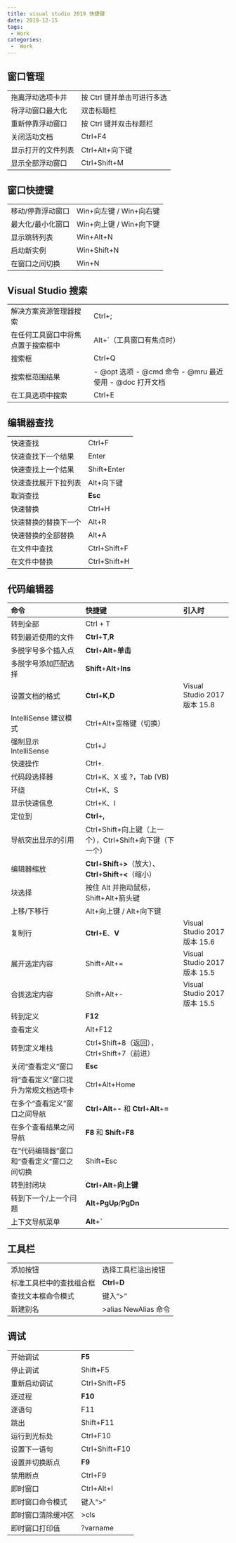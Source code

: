```yaml
---
title: visual studio 2019 快捷键
date: 2019-12-15
tags:
 - Work
categories:
 -  Work
---
```


## 窗口管理

|                    |                            |
| :----------------- | :------------------------- |
| 拖离浮动选项卡井   | 按 Ctrl 键并单击可进行多选 |
| 将浮动窗口最大化   | 双击标题栏                 |
| 重新停靠浮动窗口   | 按 Ctrl 键并双击标题栏     |
| 关闭活动文档       | Ctrl+F4                    |
| 显示打开的文件列表 | Ctrl+Alt+向下键            |
| 显示全部浮动窗口   | Ctrl+Shift+M               |

## 窗口快捷键

|                   |                         |
| :---------------- | :---------------------- |
| 移动/停靠浮动窗口 | Win+向左键 / Win+向右键 |
| 最大化/最小化窗口 | Win+向上键 / Win+向下键 |
| 显示跳转列表      | Win+Alt+N               |
| 启动新实例        | Win+Shift+N             |
| 在窗口之间切换    | Win+N                   |

## Visual Studio 搜索

|                                    |                                                         |
| :--------------------------------- | :------------------------------------------------------ |
| 解决方案资源管理器搜索             | Ctrl+;                                                  |
| 在任何工具窗口中将焦点置于搜索框中 | Alt+`（工具窗口有焦点时）                               |
| 搜索框                             | Ctrl+Q                                                  |
| 搜索框范围结果                     | - @opt 选项 - @cmd 命令 - @mru 最近使用 - @doc 打开文档 |
| 在工具选项中搜索                   | Ctrl+E                                                  |

## 编辑器查找

|                      |              |
| :------------------- | :----------- |
| 快速查找             | Ctrl+F       |
| 快速查找下一个结果   | Enter        |
| 快速查找上一个结果   | Shift+Enter  |
| 快速查找展开下拉列表 | Alt+向下键   |
| 取消查找             | **Esc**      |
| 快速替换             | Ctrl+H       |
| 快速替换的替换下一个 | Alt+R        |
| 快速替换的全部替换   | Alt+A        |
| 在文件中查找         | Ctrl+Shift+F |
| 在文件中替换         | Ctrl+Shift+H |

## 代码编辑器

| 命令                                       | 快捷键                                                       | 引入时                       |
| :----------------------------------------- | :----------------------------------------------------------- | :--------------------------- |
| 转到全部                                   | Ctrl + T                                                     |                              |
| 转到最近使用的文件                         | **Ctrl**+**T**,**R**                                         |                              |
| 多脱字号多个插入点                         | **Ctrl**+**Alt**+**单击**                                    |                              |
| 多脱字号添加匹配选择                       | **Shift**+**Alt**+**Ins**                                    |                              |
| 设置文档的格式                             | **Ctrl**+**K**,**D**                                         | Visual Studio 2017 版本 15.8 |
| IntelliSense 建议模式                      | Ctrl+Alt+空格键（切换）                                      |                              |
| 强制显示 IntelliSense                      | Ctrl+J                                                       |                              |
| 快速操作                                   | Ctrl+.                                                       |                              |
| 代码段选择器                               | Ctrl+K、X 或 ?，Tab (VB)                                     |                              |
| 环绕                                       | Ctrl+K、S                                                    |                              |
| 显示快速信息                               | Ctrl+K、I                                                    |                              |
| 定位到                                     | **Ctrl**+**,**                                               |                              |
| 导航突出显示的引用                         | Ctrl+Shift+向上键（上一个），Ctrl+Shift+向下键（下一个）     |                              |
| 编辑器缩放                                 | **Ctrl**+**Shift**+**>**（放大）、**Ctrl**+**Shift**+**<**（缩小） |                              |
| 块选择                                     | 按住 Alt 并拖动鼠标，Shift+Alt+箭头键                        |                              |
| 上移/下移行                                | Alt+向上键 / Alt+向下键                                      |                              |
| 复制行                                     | **Ctrl**+**E**、**V**                                        | Visual Studio 2017 版本 15.6 |
| 展开选定内容                               | Shift+Alt+=                                                  | Visual Studio 2017 版本 15.5 |
| 合拢选定内容                               | Shift+Alt+-                                                  | Visual Studio 2017 版本 15.5 |
| 转到定义                                   | **F12**                                                      |                              |
| 查看定义                                   | Alt+F12                                                      |                              |
| 转到定义堆栈                               | Ctrl+Shift+8（返回），Ctrl+Shift+7（前进）                   |                              |
| 关闭“查看定义”窗口                         | **Esc**                                                      |                              |
| 将“查看定义”窗口提升为常规文档选项卡       | Ctrl+Alt+Home                                                |                              |
| 在多个“查看定义”窗口之间导航               | **Ctrl**+**Alt**+**-** 和 **Ctrl**+**Alt**+**=**             |                              |
| 在多个查看结果之间导航                     | **F8** 和 **Shift**+**F8**                                   |                              |
| 在“代码编辑器”窗口和“查看定义”窗口之间切换 | Shift+Esc                                                    |                              |
| 转到封闭块                                 | **Ctrl**+**Alt**+**向上键**                                  |                              |
| 转到下一个/上一个问题                      | **Alt**+**PgUp**/**PgDn**                                    |                              |
| 上下文导航菜单                             | **Alt**+**`**                                                |                              |

## 工具栏

|                          |                      |
| :----------------------- | :------------------- |
| 添加按钮                 | 选择工具栏溢出按钮   |
| 标准工具栏中的查找组合框 | **Ctrl**+**D**       |
| 查找文本框命令模式       | 键入“>”              |
| 新建别名                 | >alias NewAlias 命令 |

## 调试

|                    |                |
| :----------------- | :------------- |
| 开始调试           | **F5**         |
| 停止调试           | Shift+F5       |
| 重新启动调试       | Ctrl+Shift+F5  |
| 逐过程             | **F10**        |
| 逐语句             | F11            |
| 跳出               | Shift+F11      |
| 运行到光标处       | Ctrl+F10       |
| 设置下一语句       | Ctrl+Shift+F10 |
| 设置并切换断点     | **F9**         |
| 禁用断点           | Ctrl+F9        |
| 即时窗口           | Ctrl+Alt+I     |
| 即时窗口命令模式   | 键入“>”        |
| 即时窗口清除缓冲区 | >cls           |
| 即时窗口打印值     | ?varname       |